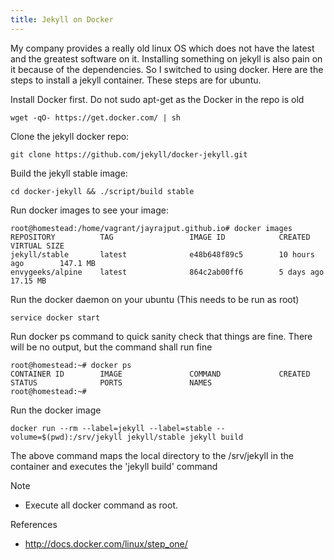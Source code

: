 ```yaml
---
title: Jekyll on Docker
---
```


My company provides a really old linux OS which does not have the latest and
the greatest software on it.  Installing something on jekyll is also pain on it
because of the dependencies. So I switched to using docker. Here are the steps
to install a jekyll container. These steps are for ubuntu.

Install Docker first. Do not sudo apt-get as the Docker in the repo is old

    wget -qO- https://get.docker.com/ | sh

Clone the jekyll docker repo: 

    git clone https://github.com/jekyll/docker-jekyll.git

Build the jekyll stable image:  

    cd docker-jekyll && ./script/build stable

Run docker images to see your image:

    root@homestead:/home/vagrant/jayrajput.github.io# docker images
    REPOSITORY          TAG                 IMAGE ID            CREATED             VIRTUAL SIZE
    jekyll/stable       latest              e48b648f89c5        10 hours ago        147.1 MB
    envygeeks/alpine    latest              864c2ab00ff6        5 days ago          17.15 MB

Run the docker daemon on your ubuntu (This needs to be run as root)

    service docker start

Run docker ps command to quick sanity check that things are fine. There will be
no output, but the command shall run fine

    root@homestead:~# docker ps
    CONTAINER ID        IMAGE               COMMAND             CREATED             STATUS              PORTS               NAMES
    root@homestead:~#

Run the docker image

    docker run --rm --label=jekyll --label=stable --volume=$(pwd):/srv/jekyll jekyll/stable jekyll build

The above command maps the local directory to the /srv/jekyll in the container
and executes the 'jekyll build' command




Note

- Execute all docker command as root.


References

- http://docs.docker.com/linux/step_one/
